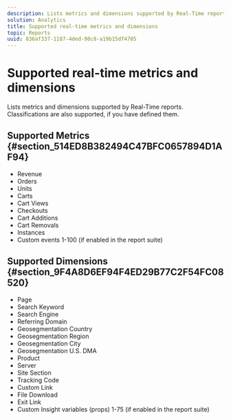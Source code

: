 ```yaml
---
description: Lists metrics and dimensions supported by Real-Time reports. Classifications are also supported, if you have defined them.
solution: Analytics
title: Supported real-time metrics and dimensions
topic: Reports
uuid: 836af337-1187-4ded-90c8-a19b15df4705
---
```


# Supported real-time metrics and dimensions

Lists metrics and dimensions supported by Real-Time reports. Classifications are also supported, if you have defined them.

## Supported Metrics {#section_514ED8B382494C47BFC0657894D1AF94}

* Revenue 
* Orders 
* Units 
* Carts 
* Cart Views 
* Checkouts 
* Cart Additions 
* Cart Removals 
* Instances 
* Custom events 1-100 (if enabled in the report suite)

## Supported Dimensions {#section_9F4A8D6EF94F4ED29B77C2F54FC08520}

* Page 
* Search Keyword 
* Search Engine 
* Referring Domain 
* Geosegmentation Country 
* Geosegmentation Region 
* Geosegmentation City 
* Geosegmentation U.S. DMA 
* Product 
* Server 
* Site Section 
* Tracking Code 
* Custom Link 
* File Download 
* Exit Link 
* Custom Insight variables (props) 1-75 (if enabled in the report suite)


